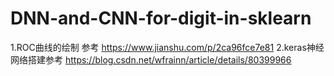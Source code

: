 # DNN-and-CNN-for-digit-in-sklearn
1.ROC曲线的绘制 参考  https://www.jianshu.com/p/2ca96fce7e81
2.keras神经网络搭建参考 https://blog.csdn.net/wfrainn/article/details/80399966
